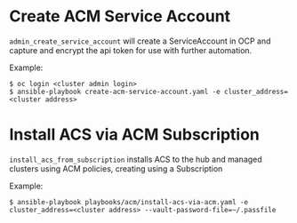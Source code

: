 # Create ACM Service Account
`admin_create_service_account` will create a ServiceAccount in OCP and capture and encrypt the api token for use with further automation.

Example:
```
$ oc login <cluster admin login>
$ ansible-playbook create-acm-service-account.yaml -e cluster_address=<cluster address>
```

# Install ACS via ACM Subscription
`install_acs_from_subscription` installs ACS to the hub and managed clusters using ACM policies, creating using a Subscription

Example:
```
$ ansible-playbook playbooks/acm/install-acs-via-acm.yaml -e cluster_address=<cluster address> --vault-password-file=~/.passfile
```
